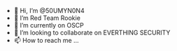 - 👋 Hi, I’m @50UMYN0N4
- 👀 I’m Red Team Rookie
- 🌱 I’m currently on OSCP
- 💞️ I’m looking to collaborate on EVERTHING SECURITY
- 📫 How to reach me ...

<!---
50UMYN0N4/50UMYN0N4 is a ✨ special ✨ repository because its `README.md` (this file) appears on your GitHub profile.
You can click the Preview link to take a look at your changes.
--->
